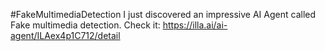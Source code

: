 #FakeMultimediaDetection
I just discovered an impressive AI Agent called Fake multimedia detection. Check it: https://illa.ai/ai-agent/ILAex4p1C712/detail
